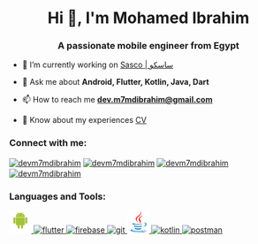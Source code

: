 <h1 align="center">Hi 👋, I'm Mohamed Ibrahim</h1>
<h3 align="center">A passionate mobile engineer from Egypt</h3>

- 🔭 I’m currently working on [Sasco | ساسكو](https://play.google.com/store/apps/details?id=com.sasco.control)

- 💬 Ask me about **Android, Flutter, Kotlin, Java, Dart**

- 📫 How to reach me **dev.m7mdibrahim@gmail.com**

- 📄 Know about my experiences [CV](https://drive.google.com/file/d/1G97rwW2Ea9UeXo-LJEHigs2R66aohbWS/view?usp=sharing)

<h3 align="left">Connect with me:</h3>
<p align="left">
<a href="https://twitter.com/devm7mdibrahim" target="blank"><img align="center" src="https://raw.githubusercontent.com/rahuldkjain/github-profile-readme-generator/master/src/images/icons/Social/twitter.svg" alt="devm7mdibrahim" height="30" width="40" /></a>
<a href="https://linkedin.com/in/devm7mdibrahim" target="blank"><img align="center" src="https://raw.githubusercontent.com/rahuldkjain/github-profile-readme-generator/master/src/images/icons/Social/linked-in-alt.svg" alt="devm7mdibrahim" height="30" width="40" /></a>
<a href="https://fb.com/devm7mdibrahim" target="blank"><img align="center" src="https://raw.githubusercontent.com/rahuldkjain/github-profile-readme-generator/master/src/images/icons/Social/facebook.svg" alt="devm7mdibrahim" height="30" width="40" /></a>
<a href="https://instagram.com/devm7mdibrahim" target="blank"><img align="center" src="https://raw.githubusercontent.com/rahuldkjain/github-profile-readme-generator/master/src/images/icons/Social/instagram.svg" alt="devm7mdibrahim" height="30" width="40" /></a>
</p>

<h3 align="left">Languages and Tools:</h3>
<p align="left"> <a href="https://developer.android.com" target="_blank" rel="noreferrer"> <img src="https://raw.githubusercontent.com/devicons/devicon/master/icons/android/android-original-wordmark.svg" alt="android" width="40" height="40"/> </a> <a href="https://flutter.dev" target="_blank" rel="noreferrer"> <img src="https://www.vectorlogo.zone/logos/flutterio/flutterio-icon.svg" alt="flutter" width="40" height="40"/> <a href="https://firebase.google.com/" target="_blank" rel="noreferrer"> <img src="https://www.vectorlogo.zone/logos/firebase/firebase-icon.svg" alt="firebase" width="40" height="40"/> </a> <a href="https://git-scm.com/" target="_blank" rel="noreferrer"> <img src="https://www.vectorlogo.zone/logos/git-scm/git-scm-icon.svg" alt="git" width="40" height="40"/> </a> <a href="https://www.java.com" target="_blank" rel="noreferrer"> <img src="https://raw.githubusercontent.com/devicons/devicon/master/icons/java/java-original.svg" alt="java" width="40" height="40"/> </a> <a href="https://kotlinlang.org" target="_blank" rel="noreferrer"> <img src="https://www.vectorlogo.zone/logos/kotlinlang/kotlinlang-icon.svg" alt="kotlin" width="40" height="40"/> </a> <a href="https://postman.com" target="_blank" rel="noreferrer"> <img src="https://www.vectorlogo.zone/logos/getpostman/getpostman-icon.svg" alt="postman" width="40" height="40"/> </a> </p>

